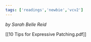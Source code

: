 ```yaml
---
tags: ['readings','newbie','vcv2']  
---
```


*by Sarah Belle Reid*

[[10 Tips for Expressive Patching.pdf]]
